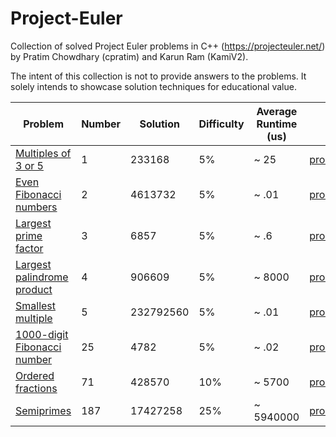 # Project-Euler
Collection of solved Project Euler problems in C++ (https://projecteuler.net/) by Pratim Chowdhary (cpratim) and Karun Ram (KamiV2).

The intent of this collection is not to provide answers to the problems. It solely intends to showcase solution techniques for educational value.

| Problem                                                             | Number | Solution    | Difficulty | Average Runtime (us) | Code                                                                                     |
|---------------------------------------------------------------------|--------|-------------|------------|----------------------|------------------------------------------------------------------------------------------|
| [Multiples of 3 or 5](https://projecteuler.net/problem=1)           | 1      | 233168      | 5%         | ~ 25                 | [problem1.h](https://github.com/cpratim/Project-Euler/blob/main/problems/problem1.h)     |
| [Even Fibonacci numbers](https://projecteuler.net/problem=2)        | 2      | 4613732     | 5%         | ~ .01                | [problem2.h](https://github.com/cpratim/Project-Euler/blob/main/problems/problem2.h)     |
| [Largest prime factor](https://projecteuler.net/problem=3)          | 3      | 6857        | 5%         | ~ .6                 | [problem3.h](https://github.com/cpratim/Project-Euler/blob/main/problems/problem3.h)     |
| [Largest palindrome product](https://projecteuler.net/problem=4)    | 4      | 906609      | 5%         | ~ 8000               | [problem4.h](https://github.com/cpratim/Project-Euler/blob/main/problems/problem4.h)     |
| [Smallest multiple](https://projecteuler.net/problem=5)             | 5      | 232792560   | 5%         | ~ .01                | [problem5.h](https://github.com/cpratim/Project-Euler/blob/main/problems/problem5.h)     |
| [1000-digit Fibonacci number](https://projecteuler.net/problem=25)  | 25     | 4782        | 5%         | ~ .02                | [problem25.h](https://github.com/cpratim/Project-Euler/blob/main/problems/problem25.h)   |
| [Ordered fractions](https://projecteuler.net/problem=71)            | 71     | 428570      | 10%        | ~ 5700               | [problem71.h](https://github.com/cpratim/Project-Euler/blob/main/problems/problem71.h)   |
| [Semiprimes](https://projecteuler.net/problem=187)                  | 187    | 17427258    | 25%        | ~ 5940000            | [problem187.h](https://github.com/cpratim/Project-Euler/blob/main/problems/problem187.h) |
